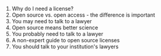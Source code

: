 1. Why do I need a license?
1. Open source vs. open access - the difference is important
1. You may need to talk to a lawyer
1. Open source means better science
1. You probably need to talk to a lawyer
1. A non-expert guide to open source licenses
1. You should talk to your institution's lawyers
